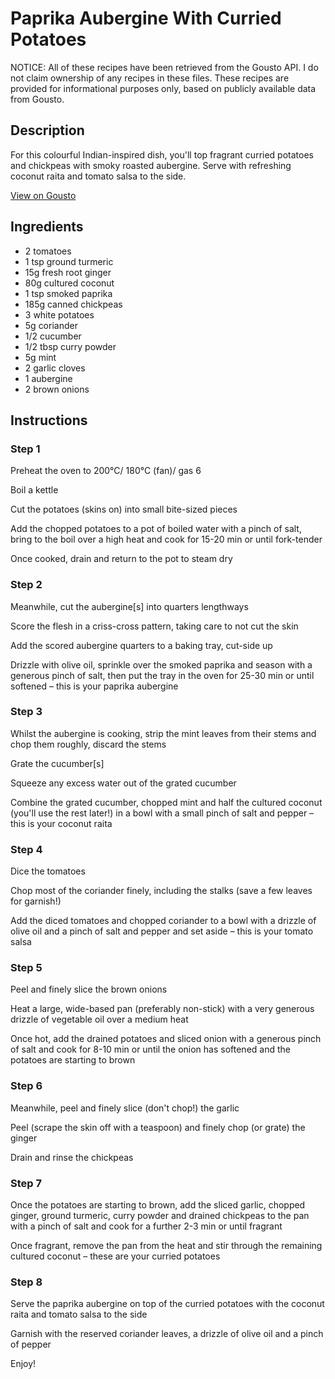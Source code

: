 # Paprika Aubergine With Curried Potatoes

NOTICE: All of these recipes have been retrieved from the Gousto API. I do not claim ownership of any recipes in these files. These recipes are provided for informational purposes only, based on publicly available data from Gousto.

## Description

For this colourful Indian-inspired dish, you'll top fragrant curried potatoes and chickpeas with smoky roasted aubergine. Serve with refreshing coconut raita and tomato salsa to the side. 

[View on Gousto](https://www.gousto.co.uk/recipes/cookbook/paprika-aubergine-curried-potatoes-raita)

## Ingredients

- 2 tomatoes
- 1 tsp ground turmeric
- 15g fresh root ginger
- 80g cultured coconut
- 1 tsp smoked paprika
- 185g canned chickpeas	
- 3 white potatoes
- 5g coriander
- 1/2 cucumber
- 1/2 tbsp curry powder
- 5g mint
- 2 garlic cloves
- 1 aubergine
- 2 brown onions

## Instructions


### Step 1

Preheat the oven to 200°C/ 180°C (fan)/ gas 6

Boil a kettle

Cut the potatoes (skins on) into small bite-sized pieces

Add the chopped potatoes to a pot of boiled water with a pinch of salt, bring to the boil over a high heat and cook for 15-20 min or until fork-tender

Once cooked, drain and return to the pot to steam dry


### Step 2

Meanwhile, cut the aubergine<span class="text-danger">[s]</span> into quarters lengthways

Score the flesh in a criss-cross pattern, taking care to not cut the skin

Add the scored aubergine quarters to a baking tray, cut-side up

Drizzle with olive oil, sprinkle over the smoked paprika and season with a generous pinch of salt, then put the tray in the oven for 25-30 min or until softened – this is your paprika aubergine


### Step 3

Whilst the aubergine is cooking, strip the mint leaves from their stems and chop them roughly, discard the stems

Grate the cucumber<span class="text-danger">[s]</span>

Squeeze any excess water out of the grated cucumber

Combine the grated cucumber, chopped mint and half the cultured coconut (you'll use the rest later!) in a bowl with a small pinch of salt and pepper – this is your coconut raita


### Step 4

Dice the tomatoes

Chop most of the coriander finely, including the stalks (save a few leaves for garnish!)

Add the diced tomatoes and chopped coriander to a bowl with a drizzle of olive oil and a pinch of salt and pepper and set aside – this is your tomato salsa


### Step 5

Peel and finely slice the brown onions

Heat a large, wide-based pan (preferably non-stick) with a very generous drizzle of vegetable oil over a medium heat

Once hot, add the drained potatoes and sliced onion with a generous pinch of salt and cook for 8-10 min or until the onion has softened and the potatoes are starting to brown


### Step 6

Meanwhile, peel and finely slice (don't chop!) the garlic

Peel (scrape the skin off with a teaspoon) and finely chop (or grate) the ginger

Drain and rinse the chickpeas


### Step 7

Once the potatoes are starting to brown, add the sliced garlic, chopped ginger, ground turmeric, curry powder and drained chickpeas to the pan with a pinch of salt and cook for a further 2-3 min or until fragrant

Once fragrant, remove the pan from the heat and stir through the remaining cultured coconut – these are your curried potatoes

### Step 8

Serve the paprika aubergine on top of the curried potatoes with the coconut raita and tomato salsa to the side

Garnish with the reserved coriander leaves, a drizzle of olive oil and a pinch of pepper

Enjoy!

